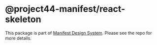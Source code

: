 # @project44-manifest/react-skeleton

This package is part of [Manifest Design System](https://github.com/project44/manifest). Please see
the repo for more details.
